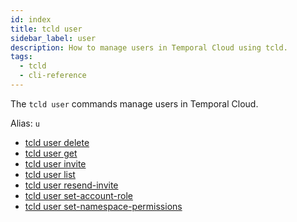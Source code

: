 ```yaml
---
id: index
title: tcld user
sidebar_label: user
description: How to manage users in Temporal Cloud using tcld.
tags:
  - tcld
  - cli-reference
---
```


The `tcld user` commands manage users in Temporal Cloud.

Alias: `u`

- [tcld user delete](/cloud/tcld/user/delete)
- [tcld user get](/cloud/tcld/user/get)
- [tcld user invite](/cloud/tcld/user/invite)
- [tcld user list](/cloud/tcld/user/list)
- [tcld user resend-invite](/cloud/tcld/user/resend-invite)
- [tcld user set-account-role](/cloud/tcld/user/set-account-role)
- [tcld user set-namespace-permissions](/cloud/tcld/user/set-namespace-permissions)
